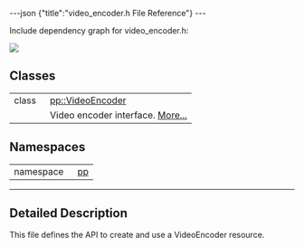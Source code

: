 ---json {"title":"video\_encoder.h File Reference"} ---

Include dependency graph for video\_encoder.h:

![](/docs/native-client/pepper_beta/cpp/video__encoder_8h__incl.png)

Classes
-------

<table><tbody><tr class="odd"><td style="text-align: right;">class  </td><td><a href="/docs/native-client/pepper_beta/cpp/classpp_1_1_video_encoder/" class="el">pp::VideoEncoder</a></td></tr><tr class="even"><td style="text-align: right;"> </td><td>Video encoder interface. <a href="/docs/native-client/pepper_beta/cpp/classpp_1_1_video_encoder#details">More...</a><br />
</td></tr></tbody></table>

Namespaces
----------

<table><tbody><tr class="odd"><td style="text-align: right;">namespace  </td><td><a href="/docs/native-client/pepper_beta/cpp/namespacepp/" class="el">pp</a></td></tr></tbody></table>

------------------------------------------------------------------------

<span id="details" class="anchor" style="margin: 0;"></span>

Detailed Description
--------------------

This file defines the API to create and use a VideoEncoder resource.

